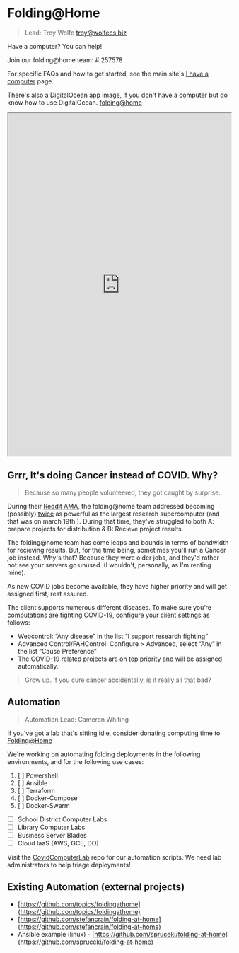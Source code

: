 # Folding@Home

> Lead: Troy Wolfe [troy@wolfecs.biz](mailto:troy@wolfecs.biz)

Have a computer? You can help!

Join our folding@home team: # 257578

For specific FAQs and how to get started, see the main site's
[I have a computer](https://wytechcc.com/help-and-resources/i-have-a-computer/) page.


There's also a DigitalOcean app image, if you don't have
a computer but do know how to use DigitalOcean.
[folding@home](https://marketplace.digitalocean.com/apps/folding-home)

<iframe src="https://stats.foldingathome.org/team/257578" style="width:100%; height:775px;" scrolling="no"></iframe>

## Grrr, It's doing Cancer instead of COVID. Why?
> Because so many people volunteered, they got caught by surprise.

During their [Reddit AMA](https://www.reddit.com/r/pcmasterrace/comments/flgm7q/ama_with_the_team_behind_foldinghome_coronavirus/), the
folding@home team addressed becoming (possibly) [twice](https://www.pcgamer.com/foldinghome-project-is-crunching-data-twice-as-fast-as-the-top-supercomputer/) as
powerful as the largest research supercomputer (and that
was on march 19th!). During that time, they've struggled to both A:
prepare projects for distribution & B: Recieve project results.

The folding@home team has come leaps and bounds in terms of bandwidth
for recieving results. But, for the time being, sometimes you'll run
a Cancer job instead. Why's that? Because they were older jobs, and
they'd rather not see your servers go unused. (I wouldn't, personally,
as I'm renting mine).

As new COVID jobs become available, they have higher priority and will
get assigned first, rest assured.

The client supports numerous different diseases.  To make sure you’re computations are fighting COVID-19, configure your client settings as follows:

* Webcontrol: “Any disease” in the list “I support research fighting”
* Advanced Control/FAHControl: Configure > Advanced, select “Any” in the list “Cause Preference”
* The COVID-19 related projects are on top priority and will be assigned automatically.


> Grow up. If you cure cancer accidentally, is it really all that bad?

## Automation
> Automation Lead: Cameron Whiting

If you've got a lab that's sitting idle, consider donating
computing time to [Folding@Home](https://foldingathome.org/iamoneinamillion/)

We're working on automating folding deployments in the following
environments, and for the following use cases:


1. [ ] Powershell
2. [ ] Ansible
3. [ ] Terraform
4. [ ] Docker-Compose
5. [ ] Docker-Swarm

* [ ] School District Computer Labs
* [ ] Library Computer Labs
* [ ] Business Server Blades
* [ ] Cloud IaaS (AWS, GCE, DO)

Visit the [CovidComputerLab](https://github.com/wytechcc/CovidComputerLab) repo for
our automation scripts. We need lab administrators to help triage deployments!

## Existing Automation (external projects)

* [https://github.com/topics/foldingathome](https://github.com/topics/foldingathome)
* [https://github.com/stefancrain/folding-at-home](https://github.com/stefancrain/folding-at-home)
* Ansible example (linux) - [https://github.com/spruceki/folding-at-home](https://github.com/spruceki/folding-at-home)
